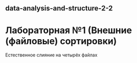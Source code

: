 ## data-analysis-and-structure-2-2
# Лабораторная №1 (Внешние (файловые) сортировки)
Eстественное слияние на четырёх файлах
